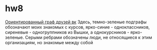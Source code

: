 # hw8
[Ориентированный граф друзей вк](https://github.com/annaeuso/hw8/blob/master/OBSERVINGFRIENDLIST.pdf)
Здесь, темно-зеленые подграфы обозначают моих знакомых с курсов, ярко-синие - одноклассников, сиреневые - одногруппников из Вышки, а  однокурсников - ярко-зеленые.
Серыми ребрами обозначены люди, не относящиеся к этим организациям, но знакомые между собой
